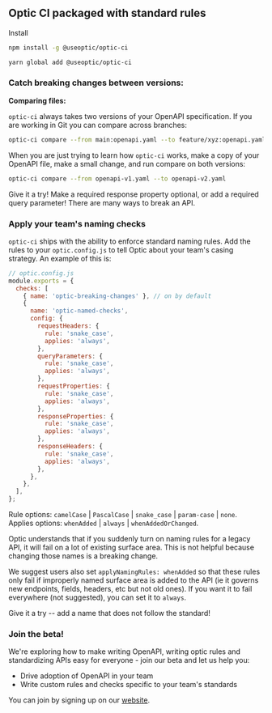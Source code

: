 ## Optic CI packaged with standard rules

Install

```bash
npm install -g @useoptic/optic-ci
```

```bash
yarn global add @useoptic/optic-ci
```

### Catch breaking changes between versions:

**Comparing files:**

`optic-ci` always takes two versions of your OpenAPI specification. If you are working in Git you can compare across branches:

```bash
optic-ci compare --from main:openapi.yaml --to feature/xyz:openapi.yaml
```

When you are just trying to learn how `optic-ci` works, make a copy of your OpenAPI file, make a small change, and run compare on both versions:

```bash
optic-ci compare --from openapi-v1.yaml --to openapi-v2.yaml
```

Give it a try! Make a required response property optional, or add a required query parameter! There are many ways to break an API.

### Apply your team's naming checks

`optic-ci` ships with the ability to enforce standard naming rules. Add the rules to your `optic.config.js` to tell Optic about your team's casing strategy. An example of this is:

```js
// optic.config.js
module.exports = {
  checks: [
    { name: 'optic-breaking-changes' }, // on by default
    {
      name: 'optic-named-checks',
      config: {
        requestHeaders: {
          rule: 'snake_case',
          applies: 'always',
        },
        queryParameters: {
          rule: 'snake_case',
          applies: 'always',
        },
        requestProperties: {
          rule: 'snake_case',
          applies: 'always',
        },
        responseProperties: {
          rule: 'snake_case',
          applies: 'always',
        },
        responseHeaders: {
          rule: 'snake_case',
          applies: 'always',
        },
      },
    },
  ],
};
```

Rule options: `camelCase` | `PascalCase` | `snake_case` | `param-case` | `none`.
Applies options: `whenAdded` | `always` | `whenAddedOrChanged`.

Optic understands that if you suddenly turn on naming rules for a legacy API, it will fail on a lot of existing surface area. This is not helpful because changing those names is a breaking change.

We suggest users also set `applyNamingRules: whenAdded` so that these rules only fail if improperly named surface area is added to the API (ie it governs new endpoints, fields, headers, etc but not old ones). If you want it to fail everywhere (not suggested), you can set it to `always`.

Give it a try -- add a name that does not follow the standard!

### Join the beta!

We're exploring how to make writing OpenAPI, writing optic rules and standardizing APIs easy for everyone - join our beta and let us help you:
- Drive adoption of OpenAPI in your team
- Write custom rules and checks specific to your team's standards

You can join by signing up on our [website](https://www.useoptic.com/).

